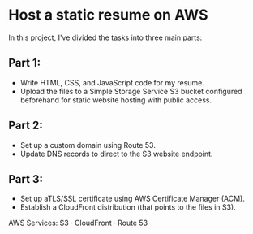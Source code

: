# Host a static resume on AWS

In this project, I've divided the tasks into three main parts:

## Part 1:
- Write HTML, CSS, and JavaScript code for my resume.
- Upload the files to a Simple Storage Service S3 bucket configured beforehand for static website hosting with public access.

## Part 2:
- Set up a custom domain using Route 53.
- Update DNS records to direct to the S3 website endpoint.

## Part 3:
- Set up aTLS/SSL certificate using AWS Certificate Manager (ACM).
- Establish a CloudFront distribution (that points to the files in S3).

AWS Services: S3 · CloudFront · Route 53
